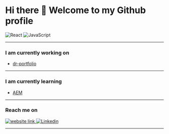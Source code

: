 # Hi there 👋 Welcome to my Github profile

<img alt="React" src="https://img.shields.io/badge/React-61DAFB?logo=react&logoColor=white&style=for-the-badge" /> <img alt="JavaScript" src="https://img.shields.io/badge/JavaScript-F7DF1E?logo=javascript&logoColor=white&style=for-the-badge" />

---

### I am currently working on
- [dr-portfolio](https://github.com/drregg6/dr-portfolio)

---

### I am currently learning
- [AEM]([https://firebase.google.com/](https://experienceleague.adobe.com/docs/experience-manager-65/developing/home.html?lang=en))

---

### Reach me on
<a href="http://www.daveregg.com">
  <img src="https://img.shields.io/badge/Personal%20Website-0076d6?logo=chrome&logoColor=white&style=for-the-badge" alt="website link" />
</a>

<a href="https://www.linkedin.com/in/daveregg/">
  <img alt="Linkedin" src="https://img.shields.io/badge/linkedin-0077B5?logo=linkedin&logoColor=white&style=for-the-badge" />
</a>

---
<!--
**drregg6/drregg6** is a ✨ _special_ ✨ repository because its `README.md` (this file) appears on your GitHub profile.

Here are some ideas to get you started:

- 🔭 I’m currently working on ...
- 🌱 I’m currently learning ...
- 👯 I’m looking to collaborate on ...
- 🤔 I’m looking for help with ...
- 💬 Ask me about ...
- 📫 How to reach me: ...
- 😄 Pronouns: ...
- ⚡ Fun fact: ...
-->
